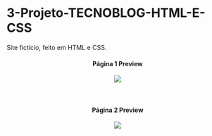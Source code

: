 # 3-Projeto-TECNOBLOG-HTML-E-CSS
Site fictício, feito em HTML e CSS.

<div align="center">
  <h4>Página 1 Preview</h4>
<img src="https://user-images.githubusercontent.com/62127980/191588516-6ea47619-15ec-4894-9d74-216e427c2fc9.jpg">
</div><br><br>

<div align="center">
    <h4>Página 2 Preview</h4>
<img src="https://user-images.githubusercontent.com/62127980/191588559-21e77181-151a-4ced-b1c4-b4efd8d76e3b.jpg">
</div><br><br>
